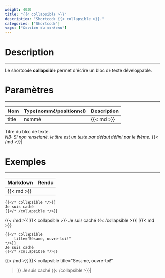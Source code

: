 ```yaml
---
weight: 4030
title: "{{< collapsible >}}"
description: "Shortcode {{< collapsible >}}."
categories: ["Shortcode"]
tags: ["Gestion du contenu"]
---
```


# Description
---

Le shortcode **collapsible** permet d'écrire un bloc de texte développable.

# Paramètres
---

| Nom | Type(nommé/positionnel) | Description |
| --- | ----------------------- | ----------- |
| title | nommé |{{< md >}}
Titre du bloc de texte.  
*NB: Si non renseigné, le titre est un texte par défaut défini par le thème.*
{{< /md >}}|

# Exemples
---

| Markdown | Rendu |
| -------- | ----- |
|{{< md >}}
```
{{</* collapsible */>}}
Je suis caché
{{</* /collapsible */>}}
```
{{< /md >}}|{{< collapsible >}}
Je suis caché
{{< /collapsible >}}|
|{{< md >}}
```
{{</* collapsible
    title="Sésame, ouvre-toi!"
*/>}}
Je suis caché
{{</* /collapsible */>}}
```
{{< /md >}}|{{< collapsible
    title="Sésame, ouvre-toi!"
>}}
Je suis caché
{{< /collapsible >}}|

